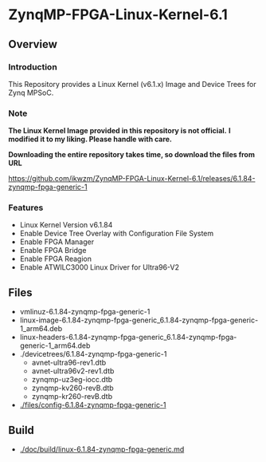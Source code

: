 ZynqMP-FPGA-Linux-Kernel-6.1
====================================================================================

Overview
------------------------------------------------------------------------------------

### Introduction

This Repository provides a Linux Kernel (v6.1.x) Image and Device Trees for Zynq MPSoC.

### Note

**The Linux Kernel Image provided in this repository is not official.**
**I modified it to my liking. Please handle with care.**

**Downloading the entire repository takes time, so download the files from URL**   

https://github.com/ikwzm/ZynqMP-FPGA-Linux-Kernel-6.1/releases/6.1.84-zynqmp-fpga-generic-1

### Features

  * Linux Kernel Version v6.1.84
  * Enable Device Tree Overlay with Configuration File System
  * Enable FPGA Manager
  * Enable FPGA Bridge
  * Enable FPGA Reagion
  * Enable ATWILC3000 Linux Driver for Ultra96-V2

Files
------------------------------------------------------------------------------------

* vmlinuz-6.1.84-zynqmp-fpga-generic-1
* linux-image-6.1.84-zynqmp-fpga-generic_6.1.84-zynqmp-fpga-generic-1_arm64.deb
* linux-headers-6.1.84-zynqmp-fpga-generic_6.1.84-zynqmp-fpga-generic-1_arm64.deb
* ./devicetrees/6.1.84-zynqmp-fpga-generic-1
  + avnet-ultra96-rev1.dtb
  + avnet-ultra96v2-rev1.dtb
  + zynqmp-uz3eg-iocc.dtb
  + zynqmp-kv260-revB.dtb
  + zynqmp-kr260-revB.dtb
* [./files/config-6.1.84-zynqmp-fpga-generic-1](./files/config-6.1.84-zynqmp-fpga-generic-1)

Build
------------------------------------------------------------------------------------

* [./doc/build/linux-6.1.84-zynqmp-fpga-generic.md](./doc/build/linux-6.1.84-zynqmp-fpga-generic.md)
